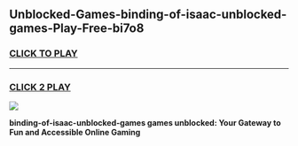 
## Unblocked-Games-binding-of-isaac-unblocked-games-Play-Free-bi7o8
<h3>
<a href="https://premium76.site?title=binding-of-isaac-unblocked-games&ref=20M">CLICK TO PLAY</a></h3>
<hr>

<h3>
<a href="https://premium76.site?title=binding-of-isaac-unblocked-games&ref=20M">CLICK 2 PLAY</a>
  
</h3>

<a href="https://premium76.site?title=binding-of-isaac-unblocked-games&ref=19M"><img src="https://clearcache.store/games.png"></a>


**binding-of-isaac-unblocked-games games unblocked: Your Gateway to Fun and Accessible Online Gaming**
